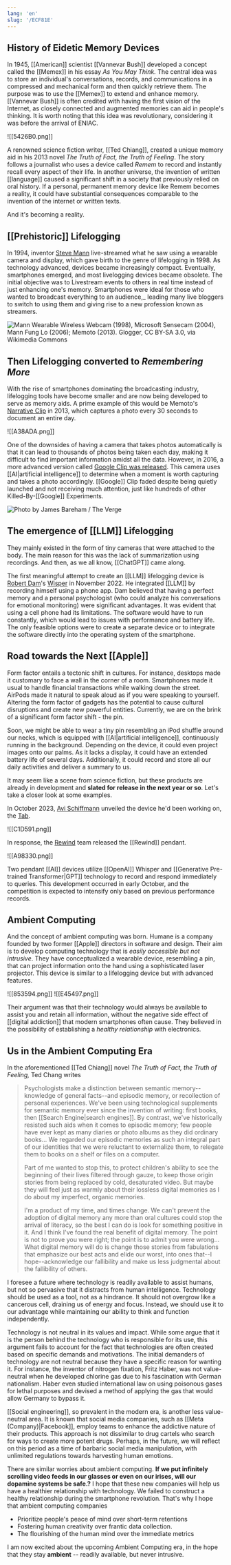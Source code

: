 ```yaml
---
lang: 'en'
slug: '/ECF81E'
---
```


## History of Eidetic Memory Devices

In 1945, [[American]] scientist [[Vannevar Bush]] developed a concept called the [[Memex]] in his essay _As You May Think._ The central idea was to store an individual's conversations, records, and communications in a compressed and mechanical form and then quickly retrieve them. The purpose was to use the [[Memex]] to extend and enhance memory. [[Vannevar Bush]] is often credited with having the first vision of the Internet, as closely connected and augmented memories can aid in people's thinking. It is worth noting that this idea was revolutionary, considering it was before the arrival of ENIAC.

![[5426B0.png]]

A renowned science fiction writer, [[Ted Chiang]], created a unique memory aid in his 2013 novel _The Truth of Fact, the Truth of Feeling_. The story follows a journalist who uses a device called _Remem_ to record and instantly recall every aspect of their life. In another universe, the invention of written [[language]] caused a significant shift in a society that previously relied on oral history. If a personal, permanent memory device like Remem becomes a reality, it could have substantial consequences comparable to the invention of the internet or written texts.

And it's becoming a reality.

## [[Prehistoric]] Lifelogging

In 1994, inventor [Steve Mann](<https://en.wikipedia.org/wiki/Steve_Mann_(inventor)>) live-streamed what he saw using a wearable camera and display, which gave birth to the genre of lifelogging in 1998. As technology advanced, devices became increasingly compact. Eventually, smartphones emerged, and most livelogging devices became obsolete. The initial objective was to Livestream events to others in real time instead of just enhancing one's memory. Smartphones were ideal for those who wanted to broadcast everything to an audience,\_ leading many live bloggers to switch to using them and giving rise to a new profession known as streamers.

![Mann Wearable Wireless Webcam (1998), Microsoft Sensecam (2004), Mann Fung Lo (2006); Memoto (2013). Glogger, CC BY-SA 3.0, via Wikimedia Commons](../assets/D50351.png)

## Then Lifelogging converted to _Remembering More_

With the rise of smartphones dominating the broadcasting industry, lifelogging tools have become smaller and are now being developed to serve as memory aids. A prime example of this would be Memoto's [Narrative Clip](https://en.wikipedia.org/wiki/Narrative_Clip) in 2013, which captures a photo every 30 seconds to document an entire day.

![[A38ADA.png]]

One of the downsides of having a camera that takes photos automatically is that it can lead to thousands of photos being taken each day, making it difficult to find important information amidst all the data. However, in 2016, a more advanced version called [Google Clip was released](https://www.theverge.com/2018/2/27/17055618/google-clips-smart-camera-review). This camera uses [[AI|artificial intelligence]] to determine when a moment is worth capturing and takes a photo accordingly. [[Google]] Clip faded despite being quietly launched and not receiving much attention, just like hundreds of other Killed-By-[[Google]] Experiments.

![Photo by James Bareham / The Verge](../assets/24BCA6.png)

## The emergence of [[LLM]] Lifelogging

They mainly existed in the form of tiny cameras that were attached to the body. The main reason for this was the lack of summarization using recordings. And then, as we all know, [[ChatGPT]] came along.

The first meaningful attempt to create an [[LLM]] lifelogging device is [Robert Dam](https://twitter.com/roberdam)'s [Wisper](https://roberdam.com/en/wisper.html) in November 2022. He integrated [[LLM]] by recording himself using a phone app. Dam believed that having a perfect memory and a personal psychologist (who could analyze his conversations for emotional monitoring) were significant advantages. It was evident that using a cell phone had its limitations. The software would have to run constantly, which would lead to issues with performance and battery life. The only feasible options were to create a separate device or to integrate the software directly into the operating system of the smartphone.

## Road towards the Next [[Apple]]

Form factor entails a tectonic shift in cultures. For instance, desktops made it customary to face a wall in the corner of a room. Smartphones made it usual to handle financial transactions while walking down the street. AirPods made it natural to speak aloud as if you were speaking to yourself. Altering the form factor of gadgets has the potential to cause cultural disruptions and create new powerful entities. Currently, we are on the brink of a significant form factor shift - the pin.

Soon, we might be able to wear a tiny pin resembling an iPod shuffle around our necks, which is equipped with [[AI|artificial intelligence]], continuously running in the background. Depending on the device, it could even project images onto our palms. As it lacks a display, it could have an extended battery life of several days. Additionally, it could record and store all our daily activities and deliver a summary to us.

It may seem like a scene from science fiction, but these products are already in development and **slated for release in the next year or so**. Let's take a closer look at some examples.

In October 2023, [Avi Schiffmann](https://twitter.com/AviSchiffmann) unveiled the device he'd been working on, the [Tab](https://twitter.com/AviSchiffmann/status/1708439854005321954).

![[C1D591.png]]

In response, the [Rewind](https://twitter.com/RewindAI) team released the [[Rewind]] pendant.

![[A98330.png]]

Two pendant [[AI]] devices utilize [[OpenAI]] Whisper and [[Generative Pre-trained Transformer|GPT]] technology to record and respond immediately to queries. This development occurred in early October, and the competition is expected to intensify only based on previous performance records.

## Ambient Computing

And the concept of ambient computing was born. Humane is a company founded by two former [[Apple]] directors in software and design. Their aim is to develop computing technology that is _easily accessible but not intrusive_. They have conceptualized a wearable device, resembling a pin, that can project information onto the hand using a sophisticated laser projector. This device is similar to a lifelogging device but with advanced features.

![[853594.png]]
![[E45497.png]]

Their argument was that their technology would always be available to assist you and retain all information, without the negative side effect of [[digital addiction]] that modern smartphones often cause. They believed in the possibility of establishing a _healthy relationship_ with electronics.

## Us in the Ambient Computing Era

In the aforementioned [[Ted Chiang]] novel _The Truth of Fact, the Truth of Feeling,_ Ted Chang writes

> Psychologists make a distinction between semantic memory-- knowledge of general facts--and episodic memory, or recollection of personal experiences. We've been using technological supplements for semantic memory ever since the invention of writing: first books, then [[Search Engine|search engines]]. By contrast, we've historically resisted such aids when it comes to episodic memory; few people have ever kept as many diaries or photo albums as they did ordinary books... We regarded our episodic memories as such an integral part of our identities that we were reluctant to externalize them, to relegate them to books on a shelf or files on a computer.
>
> Part of me wanted to stop this, to protect children's ability to see the beginning of their lives filtered through gauze, to keep those origin stories from being replaced by cold, desaturated video. But maybe they will feel just as warmly about their lossless digital memories as I do about my imperfect, organic memories.
>
> I'm a product of my time, and times change. We can't prevent the adoption of digital memory any more than oral cultures could stop the arrival of literacy, so the best I can do is look for something positive in it. And I think I've found the real benefit of digital memory. The point is not to prove you were right; the point is to admit you were wrong... What digital memory will do is change those stories from fabulations that emphasize our best acts and elide our worst, into ones that--I hope--acknowledge our fallibility and make us less judgmental about the fallibility of others.

I foresee a future where technology is readily available to assist humans, but not so pervasive that it distracts from human intelligence. Technology should be used as a tool, not as a hindrance. It should not overgrow like a cancerous cell, draining us of energy and focus. Instead, we should use it to our advantage while maintaining our ability to think and function independently.

Technology is not neutral in its values and impact. While some argue that it is the person behind the technology who is responsible for its use, this argument fails to account for the fact that technologies are often created based on specific demands and motivations. The initial demanders of technology are not neutral because they have a specific reason for wanting it. For instance, the inventor of nitrogen fixation, Fritz Haber, was not value-neutral when he developed chlorine gas due to his fascination with German nationalism. Haber even studied international law on using poisonous gases for lethal purposes and devised a method of applying the gas that would allow Germany to bypass it.

[[Social engineering]], so prevalent in the modern era, is another less value-neutral area. It is known that social media companies, such as [[Meta (Company)|Facebook]], employ teams to enhance the addictive nature of their products. This approach is not dissimilar to drug cartels who search for ways to create more potent drugs. Perhaps, in the future, we will reflect on this period as a time of barbaric social media manipulation, with unlimited regulations towards harvesting human emotions.

There are similar worries about ambient computing. **If we put infinitely scrolling video feeds in our glasses or even on our irises, will our dopamine systems be safe.?** I hope that these new companies will help us have a healthier relationship with technology. We failed to construct a healthy relationship during the smartphone revolution. That's why I hope that ambient computing companies

- Prioritize people's peace of mind over short-term retentions
- Fostering human creativity over frantic data collection.
- The flourishing of the human mind over the immediate metrics

I am now excited about the upcoming Ambient Computing era, in the hope that they stay **ambient** -- readily available, but never intrusive.
